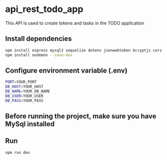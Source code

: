 # api_rest_todo_app
This API is used to create tokens and tasks in the TODO application

## Install dependencies
```bash
npm install express mysql2 sequelize dotenv jsonwebtoken bcryptjs cors body-parser
npm install nodemon --save-dev
```

## Configure environment variable (.env)
```bash
PORT=YOUR_PORT
DB_HOST=YOUR_HOST
DB_NAME=YOUR_DB_NAME
DB_USER=YOUR_USER
DB_PASS=YOUR_PASS
```

## Before running the project, make sure you have MySql installed

## Run
```bash
npm run dev
```